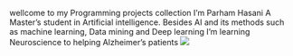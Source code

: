 wellcome to my Programming projects collection
I’m Parham Hasani
A Master’s student in Artificial intelligence. Besides AI and its methods such as machine learning, Data mining and Deep learning I’m learning Neuroscience to helping Alzheimer’s patients
<img src="https://i.pinimg.com/originals/bc/b3/02/bcb302b88b0850b4f1f617007b45e518.jpg">
